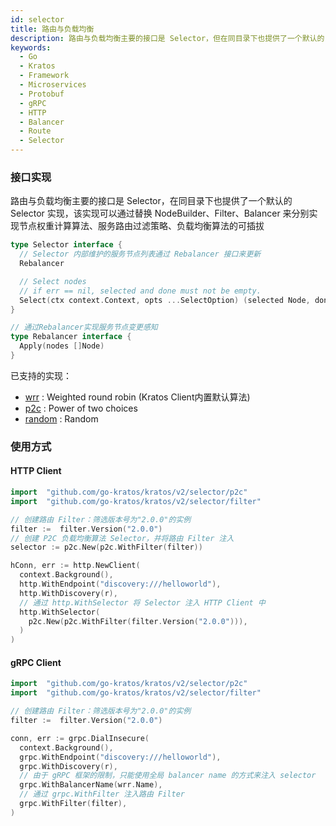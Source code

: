 ```yaml
---
id: selector
title: 路由与负载均衡
description: 路由与负载均衡主要的接口是 Selector，但在同目录下也提供了一个默认的 Selector 实现，该实现可以通过替换 NodeBuilder、Filter、Balancer 来分别实现节点权重计算、路由过滤、负载均衡算法的可插拔
keywords:
  - Go
  - Kratos
  - Framework
  - Microservices
  - Protobuf
  - gRPC
  - HTTP
  - Balancer
  - Route
  - Selector
---
```

### 接口实现 

路由与负载均衡主要的接口是 Selector，在同目录下也提供了一个默认的 Selector 实现，该实现可以通过替换 NodeBuilder、Filter、Balancer 来分别实现节点权重计算算法、服务路由过滤策略、负载均衡算法的可插拔

```go
type Selector interface {
  // Selector 内部维护的服务节点列表通过 Rebalancer 接口来更新
  Rebalancer

  // Select nodes
  // if err == nil, selected and done must not be empty.
  Select(ctx context.Context, opts ...SelectOption) (selected Node, done DoneFunc, err error)
}

// 通过Rebalancer实现服务节点变更感知
type Rebalancer interface {
  Apply(nodes []Node)
}
```
已支持的实现：
* [wrr](https://github.com/go-kratos/kratos/tree/main/selector/wrr) : Weighted round robin (Kratos Client内置默认算法)
* [p2c](https://github.com/go-kratos/kratos/tree/main/selector/p2c) : Power of two choices
* [random](https://github.com/go-kratos/kratos/tree/main/selector/random) : Random

### 使用方式

#### HTTP Client

```go
import	"github.com/go-kratos/kratos/v2/selector/p2c"
import	"github.com/go-kratos/kratos/v2/selector/filter"

// 创建路由 Filter：筛选版本号为"2.0.0"的实例
filter :=  filter.Version("2.0.0")
// 创建 P2C 负载均衡算法 Selector，并将路由 Filter 注入
selector := p2c.New(p2c.WithFilter(filter))

hConn, err := http.NewClient(
  context.Background(),
  http.WithEndpoint("discovery:///helloworld"),
  http.WithDiscovery(r),
  // 通过 http.WithSelector 将 Selector 注入 HTTP Client 中
  http.WithSelector(
    p2c.New(p2c.WithFilter(filter.Version("2.0.0"))),
  )
)
```

#### gRPC Client


```go
import	"github.com/go-kratos/kratos/v2/selector/p2c"
import	"github.com/go-kratos/kratos/v2/selector/filter"

// 创建路由 Filter：筛选版本号为"2.0.0"的实例
filter :=  filter.Version("2.0.0")

conn, err := grpc.DialInsecure(
  context.Background(),
  grpc.WithEndpoint("discovery:///helloworld"),
  grpc.WithDiscovery(r),
  // 由于 gRPC 框架的限制，只能使用全局 balancer name 的方式来注入 selector
  grpc.WithBalancerName(wrr.Name),
  // 通过 grpc.WithFilter 注入路由 Filter
  grpc.WithFilter(filter),
)
```